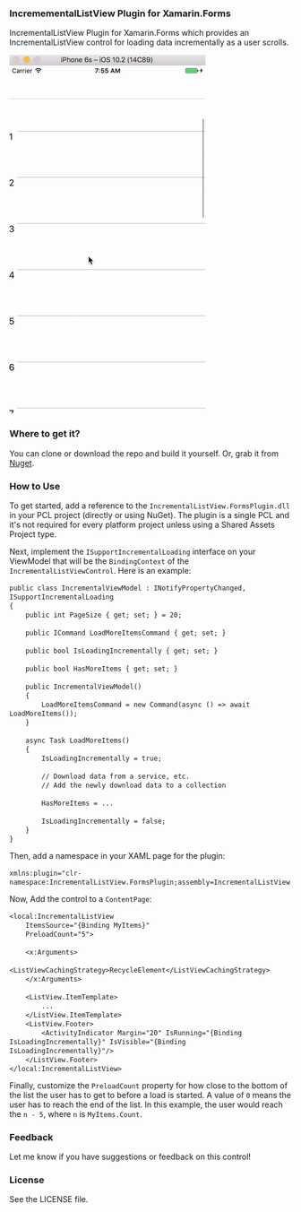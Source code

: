 ### IncremementalListView Plugin for Xamarin.Forms

IncrementalListView Plugin for Xamarin.Forms which provides an IncrementalListView control for loading data incrementally as a user scrolls.

![Demo gif of the control on iOS](/Assets/demo.gif?raw=true)

### Where to get it?

You can clone or download the repo and build it yourself. Or, grab it from [Nuget](https://www.nuget.org/packages/IncrementalListView.FormsPlugin/).

### How to Use

To get started, add a reference to the `IncrementalListView.FormsPlugin.dll` in your PCL project (directly or using NuGet). The plugin is a single PCL and it's not required for every platform project unless using a Shared Assets Project type. 

Next, implement the `ISupportIncrementalLoading` interface on your ViewModel that will be the `BindingContext` of the `IncrementalListViewControl`. Here is an example:

```
public class IncrementalViewModel : INotifyPropertyChanged, ISupportIncrementalLoading
{
    public int PageSize { get; set; } = 20;

    public ICommand LoadMoreItemsCommand { get; set; }

    public bool IsLoadingIncrementally { get; set; } 

    public bool HasMoreItems { get; set; }

    public IncrementalViewModel()
    {
        LoadMoreItemsCommand = new Command(async () => await LoadMoreItems());
    }

    async Task LoadMoreItems()
    {
        IsLoadingIncrementally = true;

        // Download data from a service, etc.
        // Add the newly download data to a collection

        HasMoreItems = ...

        IsLoadingIncrementally = false;
    }
}
```

Then, add a namespace in your XAML page for the plugin:

```
xmlns:plugin="clr-namespace:IncrementalListView.FormsPlugin;assembly=IncrementalListView.FormsPlugin"
```

Now, Add the control to a `ContentPage`:

```
<local:IncrementalListView
    ItemsSource="{Binding MyItems}"
    PreloadCount="5">

    <x:Arguments>
        <ListViewCachingStrategy>RecycleElement</ListViewCachingStrategy>
    </x:Arguments>

    <ListView.ItemTemplate>
        ...      
    </ListView.ItemTemplate>
    <ListView.Footer>
        <ActivityIndicator Margin="20" IsRunning="{Binding IsLoadingIncrementally}" IsVisible="{Binding IsLoadingIncrementally}"/>        
    </ListView.Footer>
</local:IncrementalListView>
```

Finally, customize the `PreloadCount` property for how close to the bottom of the list the user has to get to before a load is started. A value of `0` means the user has to reach the end of the list. In this example, the user would reach the `n - 5`, where `n` is `MyItems.Count`. 

### Feedback

Let me know if you have suggestions or feedback on this control! 

### License

See the LICENSE file.